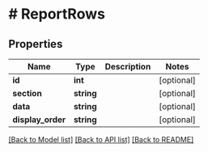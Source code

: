 # # ReportRows

## Properties

Name | Type | Description | Notes
------------ | ------------- | ------------- | -------------
**id** | **int** |  | [optional]
**section** | **string** |  | [optional]
**data** | **string** |  | [optional]
**display_order** | **string** |  | [optional]

[[Back to Model list]](../../README.md#models) [[Back to API list]](../../README.md#endpoints) [[Back to README]](../../README.md)
